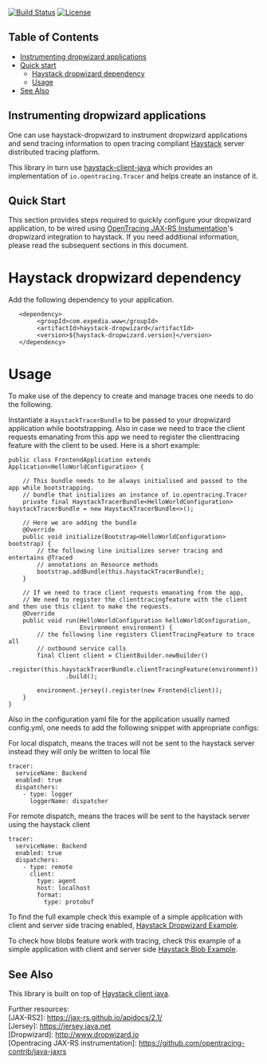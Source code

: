 [![Build Status](https://travis-ci.org/ExpediaDotCom/haystack-dropwizard.svg?branch=master)](https://travis-ci.org/ExpediaDotCom/haystack-dropwizard)
[![License](https://img.shields.io/badge/license-Apache%20License%202.0-blue.svg)](https://github.com/ExpediaDotCom/haystack/blob/master/LICENSE)

## Table of Contents

- [Instrumenting dropwizard applications](#Instrumenting-dropwizard-applications)
- [Quick start](#quick-start)
  * [Haystack dropwizard dependency](#haystack-dropwizard-dependency)
  * [Usage](#Usage)
- [See Also](#See-also)

## Instrumenting dropwizard applications
One can use haystack-dropwizard to instrument dropwizard applications and send tracing information to open tracing compliant [Haystack](https://expediadotcom.github.io/haystack) server distributed tracing platform.

This library in turn use [haystack-client-java](https://github.com/ExpediaDotCom/haystack-client-java) which provides an implementation of `io.opentracing.Tracer` and helps create an instance of it.

## Quick Start
This section provides steps required to quickly configure your dropwizard application, to be wired using [OpenTracing JAX-RS Instumentation](https://github.com/opentracing-contrib/java-jaxrs)'s dropwizard integration to haystack.
If you need additional information, please read the subsequent sections in this document.

# Haystack dropwizard dependency
Add the following dependency to your application.

```
   <dependency>
        <groupId>com.expedia.www</groupId>
        <artifactId>haystack-dropwizard</artifactId>
        <version>${haystack-dropwizard.version}</version>
   </dependency>
```

# Usage
To make use of the depency to create and manage traces one needs to do the following.

Instantiate a `HaystackTracerBundle` to be passed to your dropwizard application while bootstrapping. 
Also in case we need to trace the client requests emanating from this app we need to register the clienttracing feature with the client to be used. 
Here is a short example:

```
public class FrontendApplication extends Application<HelloWorldConfiguration> {
    
    // This bundle needs to be always initialised and passed to the app while bootstrapping.
    // bundle that initializes an instance of io.opentracing.Tracer
    private final HaystackTracerBundle<HelloWorldConfiguration> haystackTracerBundle = new HaystackTracerBundle<>();

    // Here we are adding the bundle
    @Override
    public void initialize(Bootstrap<HelloWorldConfiguration> bootstrap) {
        // the following line initializes server tracing and entertains @Traced
        // annotations on Resource methods
        bootstrap.addBundle(this.haystackTracerBundle);
    }

    // If we need to trace client requests emanating from the app,
    // We need to register the clienttracingfeature with the client and then use this client to make the requests.
    @Override
    public void run(HelloWorldConfiguration helloWorldConfiguration,
                    Environment environment) {
        // the following line registers ClientTracingFeature to trace all
        // outbound service calls
        final Client client = ClientBuilder.newBuilder()
                .register(this.haystackTracerBundle.clientTracingFeature(environment))
                .build();

        environment.jersey().register(new Frontend(client));
    }
}
```

Also in the configuration yaml file for the application usually named config.yml, one needs to add the following snippet
with appropriate configs:

For local dispatch, means the traces will not be sent to the haystack server instead they will only be written to local file
```
tracer:
  serviceName: Backend
  enabled: true
  dispatchers:
    - type: logger
      loggerName: dispatcher
```

For remote dispatch, means the traces will be sent to the haystack server using the haystack client
```
tracer:
  serviceName: Backend
  enabled: true
  dispatchers:
    - type: remote
      client:
        type: agent
        host: localhost
        format:
          type: protobuf
```

To find the full example check this example of a simple application with client and server side tracing enabled,
[Haystack Dropwizard Example](https://github.com/ExpediaDotCom/haystack-dropwizard-example).


To check how blobs feature work with tracing, check this example of a simple application with client and server side
[Haystack Blob Example](https://github.com/ExpediaDotCom/haystack-blob-example).

## See Also 
This library is built on top of [Haystack client java](https://github.com/ExpediaDotCom/haystack-client-java).

Further resources:  
[JAX-RS2]: https://jax-rs.github.io/apidocs/2.1/  
[Jersey]: https://jersey.java.net  
[Dropwizard]: http://www.dropwizard.io  
[Opentracing JAX-RS instrumentation]: https://github.com/opentracing-contrib/java-jaxrs  
